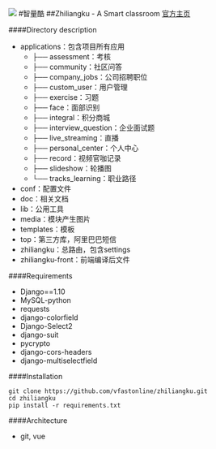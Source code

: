 ![](https://www.zhiliangku.com/static/img/Logo.a827faf.png)
#智量酷
##Zhiliangku - A Smart classroom 
[官方主页](https://www.zhiliangku.com "智量酷")

####Directory description
* applications：包含项目所有应用
    * ├── assessment：考核
    * ├── community：社区问答
    * ├── company_jobs：公司招聘职位
    * ├── custom_user：用户管理
    * ├── exercise：习题
    * ├── face：面部识别
    * ├── integral：积分商城
    * ├── interview_question：企业面试题
    * ├── live_streaming：直播
    * ├── personal_center：个人中心
    * ├── record：视频官咖记录
    * ├── slideshow：轮播图
    * └── tracks_learning：职业路径
* conf：配置文件
* doc：相关文档
* lib：公用工具
* media：模块产生图片
* templates：模板
* top：第三方库，阿里巴巴短信
* zhiliangku：总路由，包含settings
* zhiliangku-front：前端编译后文件

####Requirements
* Django==1.10
* MySQL-python
* requests
* django-colorfield
* Django-Select2
* django-suit
* pycrypto
* django-cors-headers
* django-multiselectfield

####Installation
```
git clone https://github.com/vfastonline/zhiliangku.git
cd zhiliangku 
pip install -r requirements.txt
```

####Architecture
* git, vue

